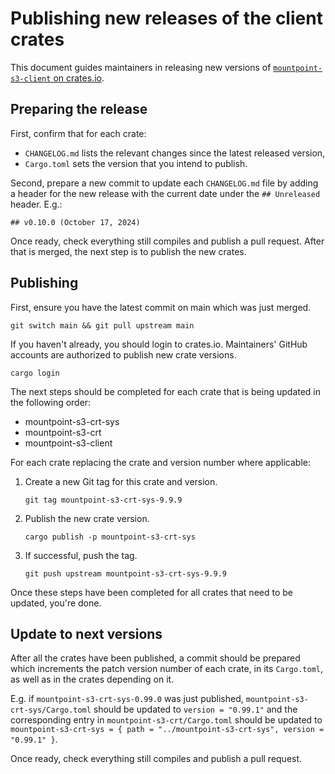 # Publishing new releases of the client crates

This document guides maintainers in releasing new versions of [`mountpoint-s3-client` on crates.io](https://crates.io/crates/mountpoint-s3-client).

## Preparing the release

First, confirm that for each crate:

* `CHANGELOG.md` lists the relevant changes since the latest released version,
* `Cargo.toml` sets the version that you intend to publish.

Second, prepare a new commit to update each `CHANGELOG.md` file by adding a header for the new release with
the current date under the `## Unreleased` header. E.g.:

```
## v0.10.0 (October 17, 2024)
```

Once ready, check everything still compiles and publish a pull request.
After that is merged, the next step is to publish the new crates.

## Publishing

First, ensure you have the latest commit on main which was just merged.

    git switch main && git pull upstream main

If you haven't already, you should login to crates.io.
Maintainers' GitHub accounts are authorized to publish new crate versions.

    cargo login

The next steps should be completed for each crate that is being updated in the following order:

- mountpoint-s3-crt-sys
- mountpoint-s3-crt
- mountpoint-s3-client

For each crate replacing the crate and version number where applicable:

1. Create a new Git tag for this crate and version.

   ```
   git tag mountpoint-s3-crt-sys-9.9.9
   ```

2. Publish the new crate version.

   ```
   cargo publish -p mountpoint-s3-crt-sys
   ```

3. If successful, push the tag.

   ```
   git push upstream mountpoint-s3-crt-sys-9.9.9
   ```

Once these steps have been completed for all crates that need to be updated, you're done.

## Update to next versions

After all the crates have been published, a commit should be prepared which increments the patch version number of each crate,
in its `Cargo.toml`, as well as in the crates depending on it.

E.g. if `mountpoint-s3-crt-sys-0.99.0` was just published, `mountpoint-s3-crt-sys/Cargo.toml` should be updated to `version = "0.99.1"`
and the corresponding entry in `mountpoint-s3-crt/Cargo.toml` should be updated to
`mountpoint-s3-crt-sys = { path = "../mountpoint-s3-crt-sys", version = "0.99.1" }`.

Once ready, check everything still compiles and publish a pull request.
